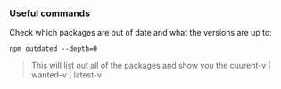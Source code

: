 ### Useful commands

Check which packages are out of date and what the versions are up to:

`npm outdated --depth=0`
> This will list out all of the packages and show you the
> cuurent-v | wanted-v | latest-v
